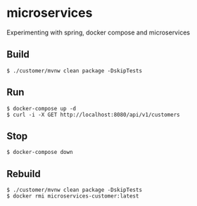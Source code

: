 # microservices

Experimenting with spring, docker compose and microservices

## Build
```
$ ./customer/mvnw clean package -DskipTests
```

## Run
```
$ docker-compose up -d
$ curl -i -X GET http://localhost:8080/api/v1/customers
```

## Stop
```
$ docker-compose down
```

## Rebuild
```
$ ./customer/mvnw clean package -DskipTests
$ docker rmi microservices-customer:latest
```
